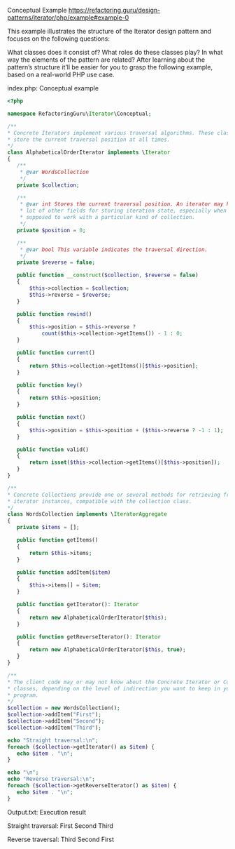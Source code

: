 Conceptual Example
https://refactoring.guru/design-patterns/iterator/php/example#example-0

This example illustrates the structure of the Iterator design pattern and focuses on the following questions:

What classes does it consist of?
What roles do these classes play?
In what way the elements of the pattern are related?
After learning about the pattern’s structure it’ll be easier for you to grasp the following example, based on a real-world PHP use case.

 index.php: Conceptual example
 ```php
<?php

namespace RefactoringGuru\Iterator\Conceptual;

/**
 * Concrete Iterators implement various traversal algorithms. These classes
 * store the current traversal position at all times.
 */
class AlphabeticalOrderIterator implements \Iterator
{
    /**
     * @var WordsCollection
     */
    private $collection;

    /**
     * @var int Stores the current traversal position. An iterator may have a
     * lot of other fields for storing iteration state, especially when it is
     * supposed to work with a particular kind of collection.
     */
    private $position = 0;

    /**
     * @var bool This variable indicates the traversal direction.
     */
    private $reverse = false;

    public function __construct($collection, $reverse = false)
    {
        $this->collection = $collection;
        $this->reverse = $reverse;
    }

    public function rewind()
    {
        $this->position = $this->reverse ?
            count($this->collection->getItems()) - 1 : 0;
    }

    public function current()
    {
        return $this->collection->getItems()[$this->position];
    }

    public function key()
    {
        return $this->position;
    }

    public function next()
    {
        $this->position = $this->position + ($this->reverse ? -1 : 1);
    }

    public function valid()
    {
        return isset($this->collection->getItems()[$this->position]);
    }
}

/**
 * Concrete Collections provide one or several methods for retrieving fresh
 * iterator instances, compatible with the collection class.
 */
class WordsCollection implements \IteratorAggregate
{
    private $items = [];

    public function getItems()
    {
        return $this->items;
    }

    public function addItem($item)
    {
        $this->items[] = $item;
    }

    public function getIterator(): Iterator
    {
        return new AlphabeticalOrderIterator($this);
    }

    public function getReverseIterator(): Iterator
    {
        return new AlphabeticalOrderIterator($this, true);
    }
}

/**
 * The client code may or may not know about the Concrete Iterator or Collection
 * classes, depending on the level of indirection you want to keep in your
 * program.
 */
$collection = new WordsCollection();
$collection->addItem("First");
$collection->addItem("Second");
$collection->addItem("Third");

echo "Straight traversal:\n";
foreach ($collection->getIterator() as $item) {
    echo $item . "\n";
}

echo "\n";
echo "Reverse traversal:\n";
foreach ($collection->getReverseIterator() as $item) {
    echo $item . "\n";
}
```

 Output.txt: Execution result
 
Straight traversal:
First
Second
Third

Reverse traversal:
Third
Second
First